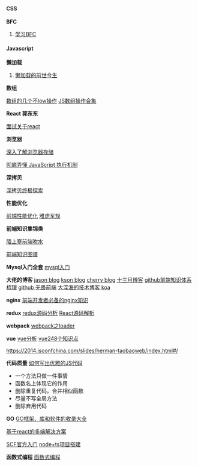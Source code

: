 #### CSS

**BFC**

1. [学习BFC](https://juejin.im/post/59b73d5bf265da064618731d "学习BFC")

#### Javascript

**懒加载**

1. [懒加载的前世今生](https://juejin.im/post/5c9376506fb9a070fc623b2c "懒加载的前世今生")

**数组**

[数组的几个不low操作](https://juejin.im/post/5c92e385e51d450ce11df1d1 "数组的几个不low操作")
[JS数组操作合集](https://juejin.im/post/5caf2e12e51d456e831f68e0?utm_source=wechat&from=timeline&isappinstalled=0 "JS数组操作合集")

**React 郭东东**

[面试关于react](https://juejin.im/post/5c92f499f265da612647b754?utm_source=wechat "面试关于react")

**浏览器**

[深入了解浏览器存储](https://mp.weixin.qq.com/s/aWUso1FNiAGNff105ibq5w "深入了解浏览器存储")

[彻底弄懂 JavaScript 执行机制](https://juejin.im/post/59e85eebf265da430d571f89 "彻底弄懂 JavaScript 执行机制")

**深拷贝**

[深拷贝终极探索](https://segmentfault.com/a/1190000016672263 "深拷贝终极探索")

**性能优化**

[前端性能优化](https://mp.weixin.qq.com/s/DapiwE-AhML-Mm4r0b_sWg "前端性能优化")
[雅虎军规](https://www.imooc.com/learn/50 "雅虎军规")

**前端知识集锦类**

[陌上寒前端吹水](https://www.qdtalk.com/docs/#/ "陌上寒前端吹水")

[前端知识图谱](https://github.com/InterviewMap/CS-Interview-Knowledge-Map "前端知识图谱")

**Mysql入门全套**
[mysql入门](https://mp.weixin.qq.com/s/RqN4scjxEGKhC8ss_GQPkw "mysql入门")


**大佬的博客**
[jason blog](https://jasonandjay.github.io/study/ "jason blog")
[kson blog](http://doudouyoutang.com/study.html?token=I430922725665485 "kson blog")
[cherry blog](http://cherryblog.site/#/ "cherry blog")
[十三月博客](http://auan.cn/front/ "十三月博客")
[github前端知识体系梳理](https://github.com/Rashomon511/MyBlog "github前端知识体系梳理")
[github 无畏前端](https://github.com/Rashomon511 "github 无畏前端")
[大深海的技术博客 koa](https://chenshenhai.com/ "大深海的技术博客 koa")


**nginx**
[前端开发者必备的nginx知识](https://mp.weixin.qq.com/s/8nSRGcLXIG603igj9qk6og "前端开发者必备的nginx知识")

**redux**
[redux源码分析](https://mp.weixin.qq.com/s/LCZVNVchMvn0nWkM2lALWA "redux源码分析")
[React源码解析](https://react.jokcy.me/ "React源码解析")

**webpack**
[webpack之loader](https://juejin.im/post/5cc3fa935188252eb30b7713 "webpack之loader")

**vue**
[vue分析](https://ustbhuangyi.github.io/vue-analysis/ "vue分析")
[vue248个知识点](https://juejin.im/post/5d153267e51d4510624f9809 "vue248个知识点")


https://2014.jsconfchina.com/slides/herman-taobaoweb/index.html#/

**代码质量**
[如何写出优雅的JS代码](https://mp.weixin.qq.com/s/uyw0s_O-v1NkZ4hxYXECPQ "如何写出优雅的JS代码")
* 一个方法只做一件事情
* 函数名上体现它的作用
* 删除重复代码，合并相似函数
* 尽量不写全局方法
* 删除弃用代码

**GO**
[GO框架、库和软件的收录大全](https://github.com/yinggaozhen/awesome-go-cn "GO框架、库和软件的收录大全")

[基于react的多端解决方案](https://taro.jd.com/ "基于react的多端解决方案")

[SCF官方入门](https://cloud.tencent.com/edu/learning/live-1440 "SCF官方入门")
[node+ts项目搭建](https://juejin.im/post/5b5413755188251aab713d14#heading-4 "node+ts项目搭建")

**函数式编程**
[函数式编程](https://github.com/BuptStEve/blog/issues/15 "函数式编程")

